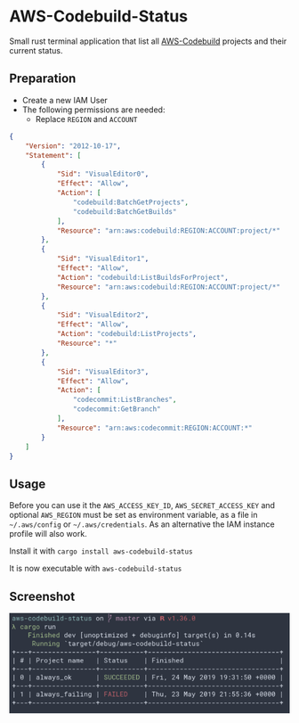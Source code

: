 # AWS-Codebuild-Status

Small rust terminal application that list all [AWS-Codebuild](https://aws.amazon.com/de/codebuild/) projects and their current status.

## Preparation

- Create a new IAM User
- The following permissions are needed:
  - Replace `REGION` and `ACCOUNT`

``` json
{
    "Version": "2012-10-17",
    "Statement": [
        {
            "Sid": "VisualEditor0",
            "Effect": "Allow",
            "Action": [
                "codebuild:BatchGetProjects",
                "codebuild:BatchGetBuilds"
            ],
            "Resource": "arn:aws:codebuild:REGION:ACCOUNT:project/*"
        },
        {
            "Sid": "VisualEditor1",
            "Effect": "Allow",
            "Action": "codebuild:ListBuildsForProject",
            "Resource": "arn:aws:codebuild:REGION:ACCOUNT:project/*"
        },
        {
            "Sid": "VisualEditor2",
            "Effect": "Allow",
            "Action": "codebuild:ListProjects",
            "Resource": "*"
        },
        {
            "Sid": "VisualEditor3",
            "Effect": "Allow",
            "Action": [
                "codecommit:ListBranches",
                "codecommit:GetBranch"
            ],
            "Resource": "arn:aws:codecommit:REGION:ACCOUNT:*"
        }
    ]
}
```

## Usage
Before you can use it the `AWS_ACCESS_KEY_ID`, `AWS_SECRET_ACCESS_KEY` and optional `AWS_REGION` must be set as environment variable, as a file in `~/.aws/config` or `~/.aws/credentials`. As an alternative the IAM instance profile will also work.

Install it with `cargo install aws-codebuild-status`

It is now executable with `aws-codebuild-status`

## Screenshot
[![screenshot](./assets/screenshot.png)](./assets/screenshot.png)